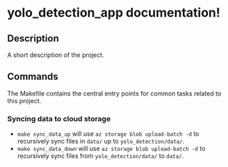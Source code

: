 # yolo_detection_app documentation!

## Description

A short description of the project.

## Commands

The Makefile contains the central entry points for common tasks related to this project.

### Syncing data to cloud storage

* `make sync_data_up` will use `az storage blob upload-batch -d` to recursively sync files in `data/` up to `yolo_detection/data/`.
* `make sync_data_down` will use `az storage blob upload-batch -d` to recursively sync files from `yolo_detection/data/` to `data/`.


